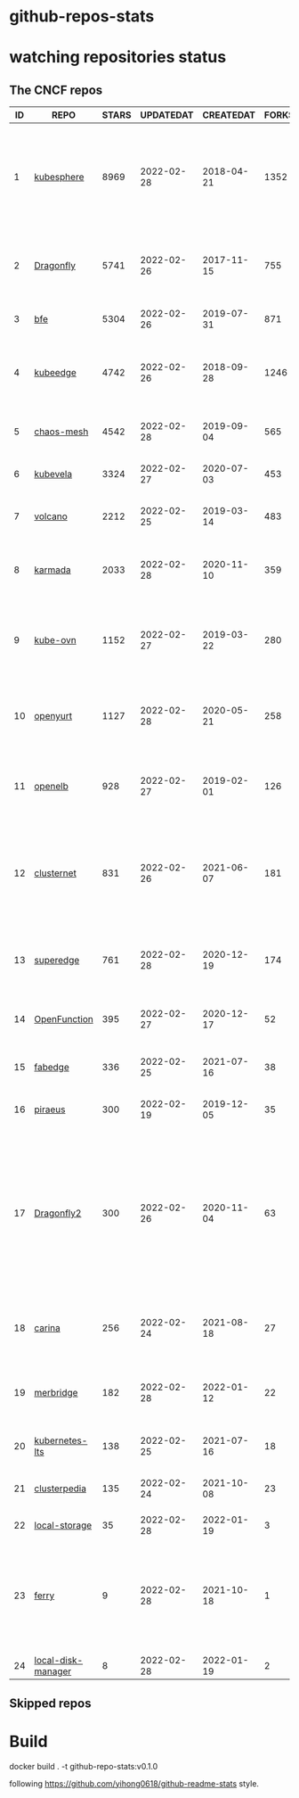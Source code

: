 # github-repos-stats

# watching repositories status
<!--START_SECTION:github_repos-->
## The CNCF repos
| ID |                                  REPO                                  | STARS | UPDATEDAT  | CREATEDAT  | FORKSCOUNT |                                                                                     DESCRIPTIONS                                                                                     |
|----|------------------------------------------------------------------------|-------|------------|------------|------------|--------------------------------------------------------------------------------------------------------------------------------------------------------------------------------------|
|  1 | [kubesphere](https://github.com/kubesphere/kubesphere)                 |  8969 | 2022-02-28 | 2018-04-21 |       1352 | The container platform tailored for Kubernetes multi-cloud, datacenter, and edge management ⎈ 🖥 ☁️                                                                                   |
|  2 | [Dragonfly](https://github.com/dragonflyoss/Dragonfly)                 |  5741 | 2022-02-26 | 2017-11-15 |        755 | Dragonfly is an intelligent P2P based image and file distribution system.                                                                                                            |
|  3 | [bfe](https://github.com/bfenetworks/bfe)                              |  5304 | 2022-02-26 | 2019-07-31 |        871 | A modern layer 7 load balancer from baidu                                                                                                                                            |
|  4 | [kubeedge](https://github.com/kubeedge/kubeedge)                       |  4742 | 2022-02-26 | 2018-09-28 |       1246 | Kubernetes Native Edge Computing Framework (project under CNCF)                                                                                                                      |
|  5 | [chaos-mesh](https://github.com/chaos-mesh/chaos-mesh)                 |  4542 | 2022-02-28 | 2019-09-04 |        565 | A Chaos Engineering Platform for Kubernetes.                                                                                                                                         |
|  6 | [kubevela](https://github.com/oam-dev/kubevela)                        |  3324 | 2022-02-27 | 2020-07-03 |        453 | The Modern Application Platform.                                                                                                                                                     |
|  7 | [volcano](https://github.com/volcano-sh/volcano)                       |  2212 | 2022-02-25 | 2019-03-14 |        483 | A Cloud Native Batch System (Project under CNCF)                                                                                                                                     |
|  8 | [karmada](https://github.com/karmada-io/karmada)                       |  2033 | 2022-02-28 | 2020-11-10 |        359 | Open, Multi-Cloud, Multi-Cluster Kubernetes Orchestration                                                                                                                            |
|  9 | [kube-ovn](https://github.com/kubeovn/kube-ovn)                        |  1152 | 2022-02-27 | 2019-03-22 |        280 | A Kubernetes Network Fabric for Enterprises that is Rich in Functions and Easy in Operations                                                                                         |
| 10 | [openyurt](https://github.com/openyurtio/openyurt)                     |  1127 | 2022-02-28 | 2020-05-21 |        258 | OpenYurt - Extending your native Kubernetes to edge(project under CNCF)                                                                                                              |
| 11 | [openelb](https://github.com/openelb/openelb)                          |   928 | 2022-02-27 | 2019-02-01 |        126 | Load Balancer Implementation for Kubernetes in Bare-Metal, Edge, and Virtualization                                                                                                  |
| 12 | [clusternet](https://github.com/clusternet/clusternet)                 |   831 | 2022-02-26 | 2021-06-07 |        181 | Managing your Kubernetes clusters (including public, private, edge, etc) as easily as visiting the Internet ⎈                                                                        |
| 13 | [superedge](https://github.com/superedge/superedge)                    |   761 | 2022-02-28 | 2020-12-19 |        174 | An edge-native container management system for edge computing                                                                                                                        |
| 14 | [OpenFunction](https://github.com/OpenFunction/OpenFunction)           |   395 | 2022-02-27 | 2020-12-17 |         52 | Cloud Native Function-as-a-Service Platform                                                                                                                                          |
| 15 | [fabedge](https://github.com/FabEdge/fabedge)                          |   336 | 2022-02-25 | 2021-07-16 |         38 | Secure Edge Networking Solution Based On Kubernetes                                                                                                                                  |
| 16 | [piraeus](https://github.com/piraeusdatastore/piraeus)                 |   300 | 2022-02-19 | 2019-12-05 |         35 | High Available Datastore for Kubernetes                                                                                                                                              |
| 17 | [Dragonfly2](https://github.com/dragonflyoss/Dragonfly2)               |   300 | 2022-02-26 | 2020-11-04 |         63 | Dragonfly is an intelligent P2P based image and file distribution system, it also provides a variety of enterprise-level (efficiency, stability, safety, low-cost) product features. |
| 18 | [carina](https://github.com/carina-io/carina)                          |   256 | 2022-02-24 | 2021-08-18 |         27 | Carina: an high performance and ops-free local storage for kubernetes                                                                                                                |
| 19 | [merbridge](https://github.com/merbridge/merbridge)                    |   182 | 2022-02-28 | 2022-01-12 |         22 | Use eBPF to speed up your Service Mesh like crossing an Einstein-Rosen Bridge.                                                                                                       |
| 20 | [kubernetes-lts](https://github.com/klts-io/kubernetes-lts)            |   138 | 2022-02-25 | 2021-07-16 |         18 | Kubernetes LTS(long term support)                                                                                                                                                    |
| 21 | [clusterpedia](https://github.com/clusterpedia-io/clusterpedia)        |   135 | 2022-02-24 | 2021-10-08 |         23 | The Encyclopedia of Kubernetes clusters                                                                                                                                              |
| 22 | [local-storage](https://github.com/hwameistor/local-storage)           |    35 | 2022-02-28 | 2022-01-19 |          3 | local-storage                                                                                                                                                                        |
| 23 | [ferry](https://github.com/ferry-proxy/ferry)                          |     9 | 2022-02-28 | 2021-10-18 |          1 | Ferry is a multi-cluster communication component of Kubernetes that supports mapping services from one cluster to another.                                                           |
| 24 | [local-disk-manager](https://github.com/hwameistor/local-disk-manager) |     8 | 2022-02-28 | 2022-01-19 |          2 | local-disk-manager                                                                                                                                                                   |



## Skipped repos
<!--END_SECTION:github_repos-->

# Build

docker build . -t github-repo-stats:v0.1.0

following https://github.com/yihong0618/github-readme-stats style.
